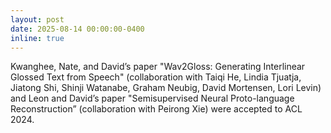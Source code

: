 ```yaml
---
layout: post
date: 2025-08-14 00:00:00-0400
inline: true
---
```


Kwanghee, Nate, and David&rsquo;s paper "Wav2Gloss: Generating Interlinear Glossed Text from Speech" (collaboration with Taiqi He, Lindia Tjuatja, Jiatong Shi, Shinji Watanabe, Graham Neubig, David Mortensen, Lori Levin) and Leon and David&rsquo;s paper "Semisupervised Neural Proto-language Reconstruction” (collaboration with Peirong Xie) were accepted to ACL 2024.
